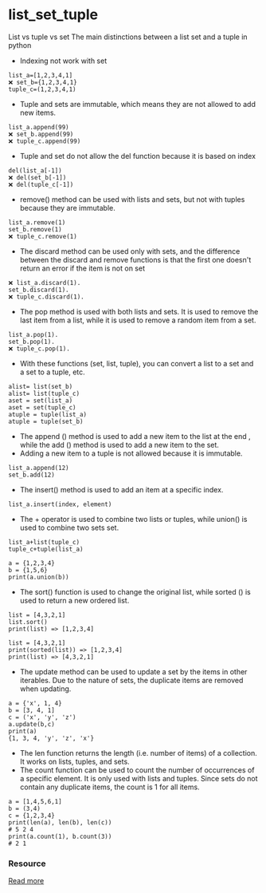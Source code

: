 # list_set_tuple
List vs tuple vs set
The main distinctions between a list set and a tuple in python
- Indexing not work with set


```
list_a=[1,2,3,4,1]
❌ set_b={1,2,3,4,1} 
tuple_c=(1,2,3,4,1)
```
- Tuple and sets are immutable, which means they are not allowed to add new items.
```
list_a.append(99)
❌ set_b.append(99)
❌ tuple_c.append(99)
```

- Tuple and set do not allow the del function because it is based on index
```
del(list_a[-1])
❌ del(set_b[-1])
❌ del(tuple_c[-1])
```
- remove() method can be used with lists and sets, but not with tuples because they are immutable.
```
list_a.remove(1)
set_b.remove(1)
❌ tuple_c.remove(1)
```

- The discard method can be used only with sets, and the difference between the discard and remove functions is that the first one doesn't return an error if the item is not on set
```
❌ list_a.discard(1).
set_b.discard(1).
❌ tuple_c.discard(1).
```
- The pop method is used with both lists and sets. It is used to remove the last item from a list, while it is used to remove a random item from a set.
```
list_a.pop(1).
set_b.pop(1).
❌ tuple_c.pop(1).
```

- With these functions (set, list, tuple), you can convert a list to a set and a set to a tuple, etc. 
```
alist= list(set_b)
alist= list(tuple_c)
aset = set(list_a)
aset = set(tuple_c)
atuple = tuple(list_a)
atuple = tuple(set_b)
```
- The append () method is used to add a new item to the list at the end , while the add () method is used to add a new item to the set. 
- Adding a new item to a tuple is not allowed because it is immutable.
```
list_a.append(12) 
set_b.add(12)
```
- The insert() method is used to add an item at a specific index.

```
list_a.insert(index, element)
```
- The + operator is used to combine two lists or tuples, while union() is used to combine two sets set. 
```
list_a+list(tuple_c)
tuple_c+tuple(list_a)

a = {1,2,3,4}
b = {1,5,6}
print(a.union(b))
```

- The sort() function is used to change the original list, while sorted () is used to return a new ordered list.
```
list = [4,3,2,1]
list.sort()
print(list) => [1,2,3,4]

list = [4,3,2,1]
print(sorted(list)) => [1,2,3,4]
print(list) => [4,3,2,1]
```

- The update method can be used to update a set by the items in other iterables. Due to the nature of sets, the duplicate items are removed when updating.
```
a = {'x', 1, 4}
b = [3, 4, 1]
c = ('x', 'y', 'z')
a.update(b,c)
print(a)
{1, 3, 4, 'y', 'z', 'x'} 
```
- The len function returns the length (i.e. number of items) of a collection. It works on lists, tuples, and sets.
- The count function can be used to count the number of occurrences of a specific element. It is only used with lists and tuples. Since sets do not contain any duplicate items, the count is 1 for all items.
```
a = [1,4,5,6,1]
b = (3,4)
c = {1,2,3,4}
print(len(a), len(b), len(c))
# 5 2 4
print(a.count(1), b.count(3))
# 2 1
```
### Resource
[Read more](https://towardsdatascience.com/15-examples-to-master-python-lists-vs-sets-vs-tuples-d4ffb291cf07)
